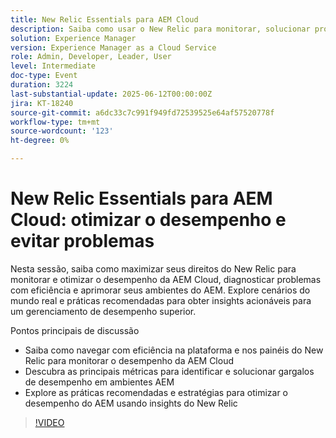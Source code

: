 ```yaml
---
title: New Relic Essentials para AEM Cloud
description: Saiba como usar o New Relic para monitorar, solucionar problemas e otimizar o desempenho da AEM Cloud com métricas principais, dicas reais e práticas recomendadas acionáveis.
solution: Experience Manager
version: Experience Manager as a Cloud Service
role: Admin, Developer, Leader, User
level: Intermediate
doc-type: Event
duration: 3224
last-substantial-update: 2025-06-12T00:00:00Z
jira: KT-18240
source-git-commit: a6dc33c7c991f949fd72539525e64af57520778f
workflow-type: tm+mt
source-wordcount: '123'
ht-degree: 0%

---
```



# New Relic Essentials para AEM Cloud: otimizar o desempenho e evitar problemas

Nesta sessão, saiba como maximizar seus direitos do New Relic para monitorar e otimizar o desempenho da AEM Cloud, diagnosticar problemas com eficiência e aprimorar seus ambientes do AEM. Explore cenários do mundo real e práticas recomendadas para obter insights acionáveis para um gerenciamento de desempenho superior.

Pontos principais de discussão

* Saiba como navegar com eficiência na plataforma e nos painéis do New Relic para monitorar o desempenho da AEM Cloud
* Descubra as principais métricas para identificar e solucionar gargalos de desempenho em ambientes AEM
* Explore as práticas recomendadas e estratégias para otimizar o desempenho do AEM usando insights do New Relic

>[!VIDEO](https://video.tv.adobe.com/v/3463351/?learn=on&enablevpops)
